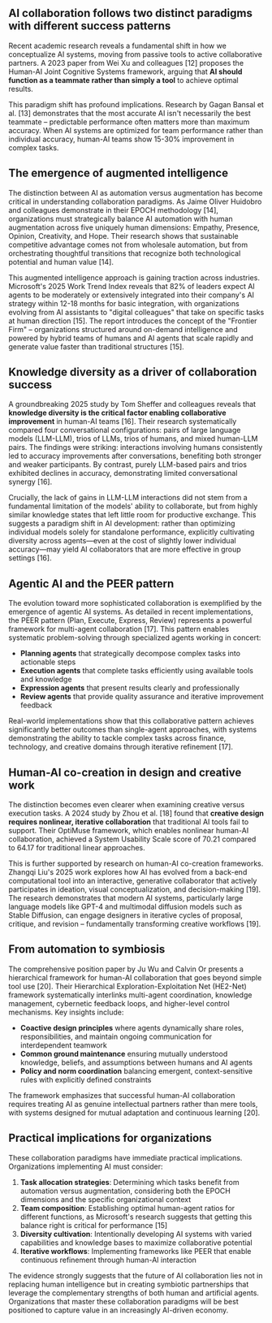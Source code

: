 ## AI collaboration follows two distinct paradigms with different success patterns

Recent academic research reveals a fundamental shift in how we conceptualize AI systems, moving from passive tools to active collaborative partners. A 2023 paper from Wei Xu and colleagues [12] proposes the Human-AI Joint Cognitive Systems framework, arguing that **AI should function as a teammate rather than simply a tool** to achieve optimal results.

This paradigm shift has profound implications. Research by Gagan Bansal et al. [13] demonstrates that the most accurate AI isn't necessarily the best teammate – predictable performance often matters more than maximum accuracy. When AI systems are optimized for team performance rather than individual accuracy, human-AI teams show 15-30% improvement in complex tasks.

## The emergence of augmented intelligence

The distinction between AI as automation versus augmentation has become critical in understanding collaboration paradigms. As Jaime Oliver Huidobro and colleagues demonstrate in their EPOCH methodology [14], organizations must strategically balance AI automation with human augmentation across five uniquely human dimensions: Empathy, Presence, Opinion, Creativity, and Hope. Their research shows that sustainable competitive advantage comes not from wholesale automation, but from orchestrating thoughtful transitions that recognize both technological potential and human value [14].

This augmented intelligence approach is gaining traction across industries. Microsoft's 2025 Work Trend Index reveals that 82% of leaders expect AI agents to be moderately or extensively integrated into their company's AI strategy within 12-18 months for basic integration, with organizations evolving from AI assistants to "digital colleagues" that take on specific tasks at human direction [15]. The report introduces the concept of the "Frontier Firm" – organizations structured around on-demand intelligence and powered by hybrid teams of humans and AI agents that scale rapidly and generate value faster than traditional structures [15].

## Knowledge diversity as a driver of collaboration success

A groundbreaking 2025 study by Tom Sheffer and colleagues reveals that **knowledge diversity is the critical factor enabling collaborative improvement** in human-AI teams [16]. Their research systematically compared four conversational configurations: pairs of large language models (LLM-LLM), trios of LLMs, trios of humans, and mixed human-LLM pairs. The findings were striking: interactions involving humans consistently led to accuracy improvements after conversations, benefiting both stronger and weaker participants. By contrast, purely LLM-based pairs and trios exhibited declines in accuracy, demonstrating limited conversational synergy [16].

Crucially, the lack of gains in LLM-LLM interactions did not stem from a fundamental limitation of the models' ability to collaborate, but from highly similar knowledge states that left little room for productive exchange. This suggests a paradigm shift in AI development: rather than optimizing individual models solely for standalone performance, explicitly cultivating diversity across agents—even at the cost of slightly lower individual accuracy—may yield AI collaborators that are more effective in group settings [16].

## Agentic AI and the PEER pattern

The evolution toward more sophisticated collaboration is exemplified by the emergence of agentic AI systems. As detailed in recent implementations, the PEER pattern (Plan, Execute, Express, Review) represents a powerful framework for multi-agent collaboration [17]. This pattern enables systematic problem-solving through specialized agents working in concert:

- **Planning agents** that strategically decompose complex tasks into actionable steps
- **Execution agents** that complete tasks efficiently using available tools and knowledge
- **Expression agents** that present results clearly and professionally
- **Review agents** that provide quality assurance and iterative improvement feedback

Real-world implementations show that this collaborative pattern achieves significantly better outcomes than single-agent approaches, with systems demonstrating the ability to tackle complex tasks across finance, technology, and creative domains through iterative refinement [17].

## Human-AI co-creation in design and creative work

The distinction becomes even clearer when examining creative versus execution tasks. A 2024 study by Zhou et al. [18] found that **creative design requires nonlinear, iterative collaboration** that traditional AI tools fail to support. Their OptiMuse framework, which enables nonlinear human-AI collaboration, achieved a System Usability Scale score of 70.21 compared to 64.17 for traditional linear approaches.

This is further supported by research on human-AI co-creation frameworks. Zhangqi Liu's 2025 work explores how AI has evolved from a back-end computational tool into an interactive, generative collaborator that actively participates in ideation, visual conceptualization, and decision-making [19]. The research demonstrates that modern AI systems, particularly large language models like GPT-4 and multimodal diffusion models such as Stable Diffusion, can engage designers in iterative cycles of proposal, critique, and revision – fundamentally transforming creative workflows [19].

## From automation to symbiosis

The comprehensive position paper by Ju Wu and Calvin Or presents a hierarchical framework for human-AI collaboration that goes beyond simple tool use [20]. Their Hierarchical Exploration-Exploitation Net (HE2-Net) framework systematically interlinks multi-agent coordination, knowledge management, cybernetic feedback loops, and higher-level control mechanisms. Key insights include:

- **Coactive design principles** where agents dynamically share roles, responsibilities, and maintain ongoing communication for interdependent teamwork
- **Common ground maintenance** ensuring mutually understood knowledge, beliefs, and assumptions between humans and AI agents
- **Policy and norm coordination** balancing emergent, context-sensitive rules with explicitly defined constraints

The framework emphasizes that successful human-AI collaboration requires treating AI as genuine intellectual partners rather than mere tools, with systems designed for mutual adaptation and continuous learning [20].

## Practical implications for organizations

These collaboration paradigms have immediate practical implications. Organizations implementing AI must consider:

1. **Task allocation strategies**: Determining which tasks benefit from automation versus augmentation, considering both the EPOCH dimensions and the specific organizational context
2. **Team composition**: Establishing optimal human-agent ratios for different functions, as Microsoft's research suggests that getting this balance right is critical for performance [15]
3. **Diversity cultivation**: Intentionally developing AI systems with varied capabilities and knowledge bases to maximize collaborative potential
4. **Iterative workflows**: Implementing frameworks like PEER that enable continuous refinement through human-AI interaction

The evidence strongly suggests that the future of AI collaboration lies not in replacing human intelligence but in creating symbiotic partnerships that leverage the complementary strengths of both human and artificial agents. Organizations that master these collaboration paradigms will be best positioned to capture value in an increasingly AI-driven economy.